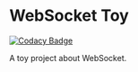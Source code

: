# WebSocket Toy

[![Codacy Badge](https://api.codacy.com/project/badge/Grade/83221faac4ea46d68e509c529301fa43)](https://app.codacy.com/gh/Attacktive/websocket-toy?utm_source=github.com&utm_medium=referral&utm_content=Attacktive/websocket-toy&utm_campaign=Badge_Grade_Settings)

A toy project about WebSocket.
